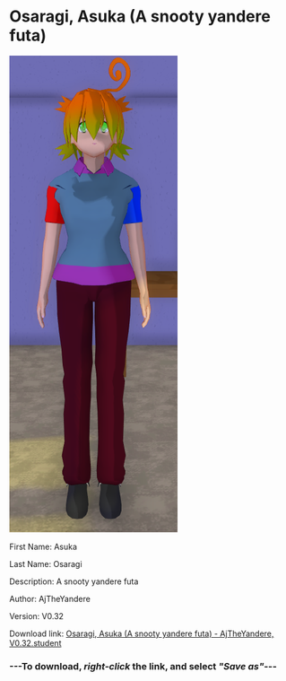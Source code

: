 # Osaragi, Asuka (A snooty yandere futa)

<img src = "https://raw.githubusercontent.com/Arbiter1223/Daigaku-Gurashi-Custom-Students/master/Students/Files/Osaragi%2C%20Asuka%20(A%20snooty%20yandere%20futa).png">

First Name: Asuka

Last Name: Osaragi

Description: A snooty yandere futa

Author: AjTheYandere

Version: V0.32

Download link: <a href="https://raw.githubusercontent.com/Arbiter1223/Daigaku-Gurashi-Custom-Students/master/Students/Files/Osaragi%2C%20Asuka%20(A%20snooty%20yandere%20futa)%20-%20AjTheYandere%2C%20V0.32.student">Osaragi, Asuka (A snooty yandere futa) - AjTheYandere, V0.32.student</a>

### ---**To download, _right-click_ the link, and select _"Save as"_**---
